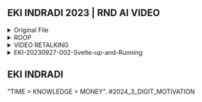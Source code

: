 ## EKI INDRADI 2023 | RND AI VIDEO 


<details>
  <summary>Original File</summary>

[VIDEO](https://www.youtube.com/watch?v=-R-TvrdyYxs)

[AUDIO](https://www.netflix.com)

```sh

Description :

video : Nitaguwan
audio : Dubbed indonesia  - Tokyo (Money Heist Korea - Netflix)

```

</details>

<details>
  <summary>ROOP</summary>
  
[GITHUB](https://github.com/s0md3v/roop)

```sh

Tutorial :

#pending

```

</details>

<details>
  <summary>VIDEO RETALKING</summary>

[GITHUB](https://github.com/OpenTalker/video-retalking)

```sh

Tutorial :

#pending

```

</details>



<details>
  <summary>EKI-20230927-002-Svelte-up-and-Running</summary>

[GITHUB](https://github.com/n00mkrad/flowframes)

```sh

Tutorial :

#pending

```

</details>



## EKI INDRADI

"TIME > KNOWLEDGE > MONEY". #2024_3_DIGIT_MOTIVATION




